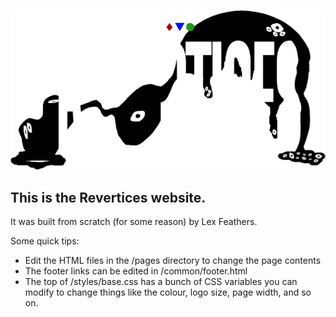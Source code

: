 ![Revertices logo](/images/logo-small-gif.gif)

## This is the **Revertices** website. 

It was built from scratch (for some reason) by Lex Feathers.


Some quick tips:

- Edit the HTML files in the /pages directory to change the page contents
- The footer links can be edited in /common/footer.html
- The top of /styles/base.css has a bunch of CSS variables you can modify to change things like the colour, logo size, page width, and so on.